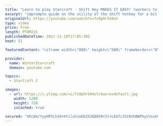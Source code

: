 ```yaml
---
title: "Learn to play Starcraft - Shift Key MAKES IT EASY! (workers to gas, waypoints, ctrl grps, moving)"
excerpt: "impromptu guide on the utility of the shift hotkey for a bit of everything"
originalUrl: https://youtube.com/watch?v=7x9pHr544oY
type: video
price: Free
length: PT4M21S
publishedDateTime: 2017-11-19T17:05:30Z
heat: 51

featuredContent: "<iframe width=\"800\" height=\"500\" frameborder=\"0\" src=\"https://www.youtube.com/embed/7x9pHr544oY\" allow=\"accelerometer; autoplay; encrypted-media; gyroscope; picture-in-picture\" allowfullscreen></iframe>"

provider:
  name: WinterStarcraft
  domain: youtube.com

topics:
  - StarCraft 2

images:
  - url: https://i.ytimg.com/vi/7x9pHr544oY/maxresdefault.jpg
    width: 1280
    height: 720
    isCached: true

secured: "VKc8m/YyyHPSLhZd+hYiluhJxD62X3Q88X9+It+LEm7cIhCKVhBWPhyCVxubV0T4QB4/cEodRDNkUhFVaVuO6tafy+VSzUKqAqrfyIKv8DfpAweu2Z+T0Fg4gvtIKuYfJK7VWYphAARzWdFOcbwA3Vt8xR1PrQ6cU3kkJiXLCXk74EHwIiX4Y4Au9DH5+DkwuHpOa8AK65ft8a9JzHTZuhHbvZqLowkK2Set295mnGs/Z0hTNpzc8ZAZU2DqXMSaGYsKiIY79kTKUbuAnVfo1gqsOV94Z9L+SGa00DqrtxlSYETJfHHB29t/vE2WwW+JFSzgmG21ihZ3kpUFvDqALU21SuWtE2EHxUwE5f0lhWoxdh04uFw7+Q1tALz9wrj5yTx3XRJWaSNo8RirGwbYR4Q5t0xNLffz8S1cav2pX6A=;JZoMx5Ha/V59MqGUriL3Vw=="
---
```


